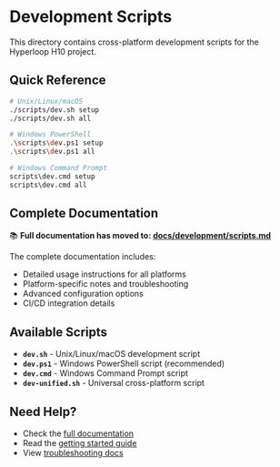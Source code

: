 # Development Scripts

This directory contains cross-platform development scripts for the Hyperloop H10 project.

## Quick Reference

```bash
# Unix/Linux/macOS
./scripts/dev.sh setup
./scripts/dev.sh all

# Windows PowerShell
.\scripts\dev.ps1 setup
.\scripts\dev.ps1 all

# Windows Command Prompt
scripts\dev.cmd setup
scripts\dev.cmd all
```

## Complete Documentation

📚 **Full documentation has moved to: [docs/development/scripts.md](../docs/development/scripts.md)**

The complete documentation includes:
- Detailed usage instructions for all platforms
- Platform-specific notes and troubleshooting
- Advanced configuration options
- CI/CD integration details

## Available Scripts

- **`dev.sh`** - Unix/Linux/macOS development script
- **`dev.ps1`** - Windows PowerShell script (recommended)
- **`dev.cmd`** - Windows Command Prompt script
- **`dev-unified.sh`** - Universal cross-platform script

## Need Help?

- Check the [full documentation](../docs/development/scripts.md)
- Read the [getting started guide](../docs/guides/getting-started.md)
- View [troubleshooting docs](../docs/troubleshooting/)